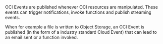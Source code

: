 OCI Events are published whenever OCI resources are manipulated. These events can trigger notifications, invoke functions and publish streaming events.

When for example a file is written to Object Storage, an OCI Event is published (in the form of a industry standard Cloud Event) that can lead to an email sent or a function invoked.